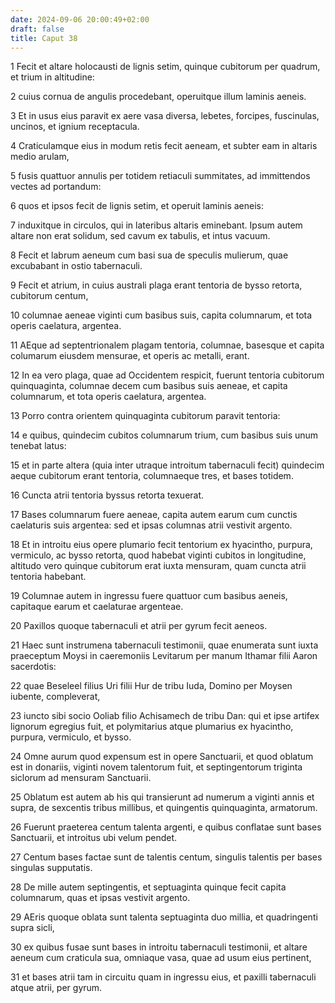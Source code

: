 ```yaml
---
date: 2024-09-06 20:00:49+02:00
draft: false
title: Caput 38
---
```





1 Fecit et altare holocausti de lignis setim, quinque cubitorum per quadrum, et trium in altitudine:

2 cuius cornua de angulis procedebant, operuitque illum laminis aeneis.

3 Et in usus eius paravit ex aere vasa diversa, lebetes, forcipes, fuscinulas, uncinos, et ignium receptacula.

4 Craticulamque eius in modum retis fecit aeneam, et subter eam in altaris medio arulam,

5 fusis quattuor annulis per totidem retiaculi summitates, ad immittendos vectes ad portandum:

6 quos et ipsos fecit de lignis setim, et operuit laminis aeneis:

7 induxitque in circulos, qui in lateribus altaris eminebant. Ipsum autem altare non erat solidum, sed cavum ex tabulis, et intus vacuum.

8 Fecit et labrum aeneum cum basi sua de speculis mulierum, quae excubabant in ostio tabernaculi.

9 Fecit et atrium, in cuius australi plaga erant tentoria de bysso retorta, cubitorum centum,

10 columnae aeneae viginti cum basibus suis, capita columnarum, et tota operis caelatura, argentea.

11 AEque ad septentrionalem plagam tentoria, columnae, basesque et capita columarum eiusdem mensurae, et operis ac metalli, erant.

12 In ea vero plaga, quae ad Occidentem respicit, fuerunt tentoria cubitorum quinquaginta, columnae decem cum basibus suis aeneae, et capita columnarum, et tota operis caelatura, argentea.

13 Porro contra orientem quinquaginta cubitorum paravit tentoria:

14 e quibus, quindecim cubitos columnarum trium, cum basibus suis unum tenebat latus:

15 et in parte altera (quia inter utraque introitum tabernaculi fecit) quindecim aeque cubitorum erant tentoria, columnaeque tres, et bases totidem.

16 Cuncta atrii tentoria byssus retorta texuerat.

17 Bases columnarum fuere aeneae, capita autem earum cum cunctis caelaturis suis argentea: sed et ipsas columnas atrii vestivit argento.

18 Et in introitu eius opere plumario fecit tentorium ex hyacintho, purpura, vermiculo, ac bysso retorta, quod habebat viginti cubitos in longitudine, altitudo vero quinque cubitorum erat iuxta mensuram, quam cuncta atrii tentoria habebant.

19 Columnae autem in ingressu fuere quattuor cum basibus aeneis, capitaque earum et caelaturae argenteae.

20 Paxillos quoque tabernaculi et atrii per gyrum fecit aeneos.

21 Haec sunt instrumena tabernaculi testimonii, quae enumerata sunt iuxta praeceptum Moysi in caeremoniis Levitarum per manum Ithamar filii Aaron sacerdotis:

22 quae Beseleel filius Uri filii Hur de tribu Iuda, Domino per Moysen iubente, compleverat,

23 iuncto sibi socio Ooliab filio Achisamech de tribu Dan: qui et ipse artifex lignorum egregius fuit, et polymitarius atque plumarius ex hyacintho, purpura, vermiculo, et bysso.

24 Omne aurum quod expensum est in opere Sanctuarii, et quod oblatum est in donariis, viginti novem talentorum fuit, et septingentorum triginta siclorum ad mensuram Sanctuarii.

25 Oblatum est autem ab his qui transierunt ad numerum a viginti annis et supra, de sexcentis tribus millibus, et quingentis quinquaginta, armatorum.

26 Fuerunt praeterea centum talenta argenti, e quibus conflatae sunt bases Sanctuarii, et introitus ubi velum pendet.

27 Centum bases factae sunt de talentis centum, singulis talentis per bases singulas supputatis.

28 De mille autem septingentis, et septuaginta quinque fecit capita columnarum, quas et ipsas vestivit argento.

29 AEris quoque oblata sunt talenta septuaginta duo millia, et quadringenti supra sicli,

30 ex quibus fusae sunt bases in introitu tabernaculi testimonii, et altare aeneum cum craticula sua, omniaque vasa, quae ad usum eius pertinent,

31 et bases atrii tam in circuitu quam in ingressu eius, et paxilli tabernaculi atque atrii, per gyrum.

